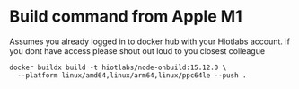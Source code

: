 # Build command from Apple M1 

Assumes you already logged in to docker hub with your Hiotlabs account. If you dont have access please shout out loud to you closest colleague

```
docker buildx build -t hiotlabs/node-onbuild:15.12.0 \
  --platform linux/amd64,linux/arm64,linux/ppc64le --push .
```

